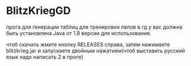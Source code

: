 # BlitzKriegGD
прога для генерации таблиц для тренировки лвлов в гд
у вас должна быть установлена Java от 1.8 версии для использования.

чтоб скачать жмите кнопку RELEASES справа, затем нажимаете blitzkrieg.jar и запускаете двойным нажатием(чтоб выставить русский язык надо написать 2 в проге)
